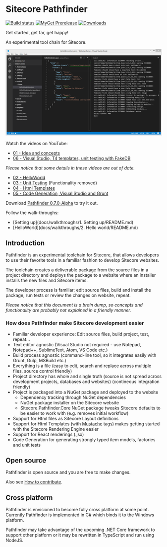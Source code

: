 # Sitecore Pathfinder

[![Build status](https://ci.appveyor.com/api/projects/status/21a8xc3s80mcic81?svg=true)](https://ci.appveyor.com/project/JakobChristensen/sitecore-pathfinder) [![MyGet Prerelease](https://img.shields.io/myget/sitecore-pathfinder/vpre/Sitecore.Pathfinder.svg?label=version)](https://www.myget.org/feed/sitecore-pathfinder/package/nuget/Sitecore.Pathfinder) [![Downloads](https://img.shields.io/myget/sitecore-pathfinder/dt/sitecore.pathfinder.svg?label=downloads)](https://www.myget.org/feed/sitecore-pathfinder/package/nuget/Sitecore.Pathfinder) 

Get started, get far, get happy!

An experimental tool chain for Sitecore.

![Pathfinder](docs/img/SitecorePathfinder.png)
 
Watch the videos on YouTube:

* [01 - Idea and concepts](https://www.youtube.com/watch?v=TcJ0IoI7sVM)
* [06 - Visual Studio, T4 templates, unit testing with FakeDB](https://youtu.be/_v6-1NKgxT0)

_Please notice that some details in these videos are out of date._

* [02 - HelloWorld](https://www.youtube.com/watch?v=jQz5hAVOTzU)
* [03 - Unit Testing](https://www.youtube.com/watch?v=DWU6D7L8ykg) (Functionality removed) 
* [04 - Html Templates](https://www.youtube.com/watch?v=9aTGhW6ErYM)
* [05 - Code Generation, Visual Studio and Grunt](http://youtu.be/ZM3ve1WhwwQ)

Download [Pathfinder 0.7.0-Alpha](http://vsplugins.sitecore.net/Pathfinder/Sitecore.Pathfinder.zip) to 
try it out.

Follow the walk-throughs:

* [Setting up](docs/walkthroughs/1. Setting up/README.md)
* [HelloWorld](docs/walkthroughs/2. Hello world/README.md)

## Introduction
Pathfinder is an experimental toolchain for Sitecore, that allows developers to use their favorite tools 
in a familiar fashion to develop Sitecore websites.

The toolchain creates a deliverable package from the source files in a project directory and deploys 
the package to a website where an installer installs the new files and Sitecore items.

The developer process is familiar; edit source files, build and install the package, run tests or review the 
changes on website, repeat.

_Please notice that this document is a brain dump, so concepts and functionality are probably not explained 
in a friendly manner._

### How does Pathfinder make Sitecore development easier
* Familiar developer experience: Edit source files, build project, test, repeat...
* Text editor agnostic (Visual Studio not required - use Notepad, Notepad++, SublimeText, Atom, VS Code etc.)
* Build process agnostic (command-line tool, so it integrates easily with Grunt, Gulp, MSBuild etc.)
* Everything is a file (easy to edit, search and replace across multiple files, source control friendly)
* Project directory has whole and single truth (source is not spread across development projects, databases and websites) (contineous integration friendly) 
* Project is packaged into a NuGet package and deployed to the website
  * Dependency tracking through NuGet dependencies
  * NuGet package installer on the Sitecore website
  * Sitecore.Pathfinder.Core NuGet package tweaks Sitecore defaults to be easier to work with (e.g. removes initial workflow)
* Support for Html files as Sitecore Layout definitions
* Support for Html Templates (with [Mustache](https://mustache.github.io/mustache.5.html) tags) makes getting started with the Sitecore Rendering Engine easier
* Support for React renderings (.jsx)
* Code Generation for generating strongly typed item models, factories and unit tests
## Open source
Pathfinder is open source and you are free to make changes. 

Also see [How to contribute](../CONTRIBUTING.md).

## Cross platform
Pathfinder is envisioned to become fully cross platform at some point. Currently Pathfinder is implemented in C# which binds it to the 
Windows platform. 

Pathfinder may take advantage of the upcoming .NET Core framework to support other platform or it may be rewritten in TypeScript
and run using NodeJS.
